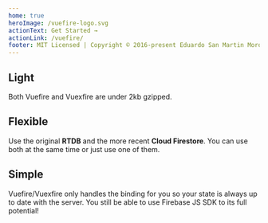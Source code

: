 ```yaml
---
home: true
heroImage: /vuefire-logo.svg
actionText: Get Started →
actionLink: /vuefire/
footer: MIT Licensed | Copyright © 2016-present Eduardo San Martin Morote
---
```


<div class="features">
  <div class="feature">
    <h2>Light</h2>
    <p>Both Vuefire and Vuexfire are under 2kb gzipped.</p>
  </div>
  <div class="feature">
    <h2>Flexible</h2>
    <p>Use the original <strong>RTDB</strong> and the more recent <strong>Cloud Firestore</strong>. You can use both at the same time or just use one of them.</p>
  </div>
  <div class="feature">
    <h2>Simple</h2>
    <p>Vuefire/Vuexfire only handles the binding for you so your state is always up to date with the server. You still be able to use Firebase JS SDK to its full potential!</p>
  </div>
</div>

<!-- TODO: Example here -->

